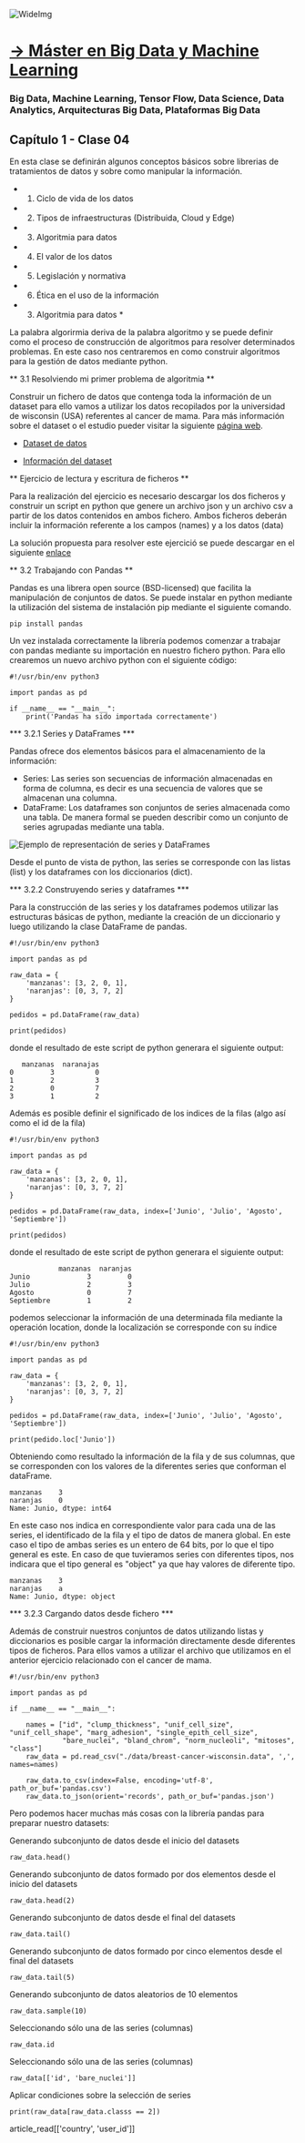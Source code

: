 ![WideImg](https://fictizia.com/img/github/Fictizia-plan-estudios-github.jpg)

# [→ Máster en Big Data y Machine Learning](https://fictizia.com/formacion/master-big-data)
### Big Data, Machine Learning, Tensor Flow, Data Science, Data Analytics, Arquitecturas Big Data, Plataformas Big Data

## Capítulo 1 - Clase 04

En esta clase se definirán algunos conceptos básicos sobre librerias de tratamientos de datos y sobre como manipular la información. 

* 1. Ciclo de vida de los datos
* 2. Tipos de infraestructuras (Distribuida, Cloud y Edge)
* 3. Algoritmia para datos
* 4. El valor de los datos
* 5. Legislación y normativa
* 6. Ética en el uso de la información

* 3. Algoritmia para datos *

La palabra algorirmia deriva de la palabra algoritmo y se puede definir como el proceso de construcción de algoritmos para resolver determinados problemas. En este caso nos centraremos en como construir algoritmos para la gestión de datos mediante python. 

** 3.1 Resolviendo mi primer problema de algoritmia **

Construir un fichero de datos que contenga toda la información de un dataset para ello vamos a utilizar los datos recopilados por la universidad de wisconsin (USA) referentes al cancer de mama. Para más información sobre el dataset o el estudio pueder visitar la siguiente [página web](https://archive.ics.uci.edu/ml/datasets/Breast+Cancer+Wisconsin+(Diagnostic)). 

* [Dataset de datos](https://archive.ics.uci.edu/ml/machine-learning-databases/breast-cancer-wisconsin/breast-cancer-wisconsin.data)

* [Información del dataset](https://archive.ics.uci.edu/ml/machine-learning-databases/breast-cancer-wisconsin/breast-cancer-wisconsin.names)

** Ejercicio de lectura y escritura de ficheros **

Para la realización del ejercicio es necesario descargar los dos ficheros y construir un script en python que genere un archivo json y un archivo csv a partir de los datos contenidos en ambos fichero. Ambos ficheros deberán incluir la información referente a los campos (names) y a los datos (data)

La solución propuesta para resolver este ejercició se puede descargar en el siguiente [enlace](https://github.com/Fictizia/Master-en-Big-Data-y-Machine-Learning_ed1/blob/master/capitulo_1/src/breast-cancer-wisconsin-reading.py)

** 3.2 Trabajando con Pandas **

Pandas es una librera open source (BSD-licensed) que facilita la manipulación de conjuntos de datos. Se puede instalar en python 
mediante la utilización del sistema de instalación pip mediante el siguiente comando. 

```
pip install pandas

```

Un vez instalada correctamente la librería podemos comenzar a trabajar con pandas mediante su importación en nuestro fichero 
python. Para ello crearemos un nuevo archivo python con el siguiente código:


```
#!/usr/bin/env python3

import pandas as pd

if __name__ == "__main__":
    print('Pandas ha sido importada correctamente')

```

*** 3.2.1 Series y DataFrames ***

Pandas ofrece dos elementos básicos para el almacenamiento de la información: 
* Series: Las series son secuencias de información almacenadas en forma de columna, es decir es una secuencia de valores que se almacenan una columna.
* DataFrame: Los dataframes son conjuntos de series almacenada como una tabla. De manera formal se pueden describir como un conjunto de series agrupadas mediante una tabla. 

![Ejemplo de representación de series y DataFrames](./img/pandas_series.png)

Desde el punto de vista de python, las series se corresponde con las listas (list) y los dataframes con los diccionarios (dict).  

*** 3.2.2 Construyendo series y dataframes ***

Para la construcción de las series y los dataframes podemos utilizar las estructuras básicas de python, mediante la creación 
de un diccionario y luego utilizando la clase DataFrame de pandas. 

```
#!/usr/bin/env python3

import pandas as pd

raw_data = {
    'manzanas': [3, 2, 0, 1], 
    'naranjas': [0, 3, 7, 2]
}

pedidos = pd.DataFrame(raw_data)

print(pedidos)

```

donde el resultado de este script de python generara el siguiente output:


```
   manzanas  naranajas
0         3          0
1         2          3
2         0          7
3         1          2

```

Además es posible definir el significado de los indices de la filas (algo así como el id de la fila)

```
#!/usr/bin/env python3

import pandas as pd

raw_data = {
    'manzanas': [3, 2, 0, 1], 
    'naranjas': [0, 3, 7, 2]
}

pedidos = pd.DataFrame(raw_data, index=['Junio', 'Julio', 'Agosto', 'Septiembre'])

print(pedidos)

```

donde el resultado de este script de python generara el siguiente output:


```
            manzanas  naranjas
Junio              3         0
Julio              2         3
Agosto             0         7
Septiembre         1         2
```

podemos seleccionar la información de una determinada fila mediante la operación location, donde la localización se corresponde con su índice

```
#!/usr/bin/env python3

import pandas as pd

raw_data = {
    'manzanas': [3, 2, 0, 1], 
    'naranjas': [0, 3, 7, 2]
}

pedidos = pd.DataFrame(raw_data, index=['Junio', 'Julio', 'Agosto', 'Septiembre'])

print(pedido.loc['Junio'])

```

Obteniendo como resultado la información de la fila y de sus columnas, que se corresponden con los valores de la diferentes series que conforman el dataFrame. 

```
manzanas    3
naranjas    0
Name: Junio, dtype: int64
```

En este caso nos indica en correspondiente valor para cada una de las series, el identificado de la fila y el tipo de datos de manera global. En este caso el tipo de ambas series es un entero de 64 bits, por lo que el tipo general es este. En caso de que tuvieramos series con diferentes tipos, nos indicara que el tipo general es "object" ya que hay valores de diferente tipo. 

```
manzanas    3
naranjas    a
Name: Junio, dtype: object
```

*** 3.2.3 Cargando datos desde fichero ***

Además de construir nuestros conjuntos de datos utilizando listas y diccionarios es posible cargar la información directamente desde diferentes tipos de ficheros. Para ellos vamos a utilizar el archivo que utilizamos en el anterior ejercicio relacionado con el cancer de mama. 

```
#!/usr/bin/env python3

import pandas as pd

if __name__ == "__main__":

    names = ["id", "clump_thickness", "unif_cell_size", "unif_cell_shape", "marg_adhesion", "single_epith_cell_size",
             "bare_nuclei", "bland_chrom", "norm_nucleoli", "mitoses", "class"]
    raw_data = pd.read_csv("./data/breast-cancer-wisconsin.data", ',', names=names)

    raw_data.to_csv(index=False, encoding='utf-8', path_or_buf='pandas.csv')
    raw_data.to_json(orient='records', path_or_buf='pandas.json')
```

Pero podemos hacer muchas más cosas con la librería pandas para preparar nuestro datasets:

Generando subconjunto de datos desde el inicio del datasets

```
raw_data.head()
```

Generando subconjunto de datos formado por dos elementos desde el inicio del datasets

```
raw_data.head(2)
```

Generando subconjunto de datos desde el final del datasets

```
raw_data.tail()
```

Generando subconjunto de datos formado por cinco elementos desde el final del datasets

```
raw_data.tail(5)
```

Generando subconjunto de datos aleatorios de 10 elementos

```
raw_data.sample(10)
```

Seleccionando sólo una de las series (columnas)
```
raw_data.id
```

Seleccionando sólo una de las series (columnas)
```
raw_data[['id', 'bare_nuclei']]
```

Aplicar condiciones sobre la selección de series

```
print(raw_data[raw_data.classs == 2])
```

article_read[['country', 'user_id']]
